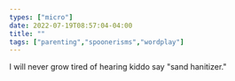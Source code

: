 ```yaml
---
types: ["micro"]
date: 2022-07-19T08:57:04-04:00
title: ""
tags: ["parenting","spoonerisms","wordplay"]
---
```

I will never grow tired of hearing kiddo say "sand hanitizer."
